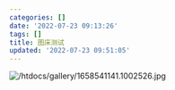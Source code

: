```yaml
---
categories: []
date: '2022-07-23 09:13:26'
tags: []
title: 图床测试
updated: '2022-07-23 09:51:05'
---
```

![/htdocs/gallery/1658541141.1002526.jpg](/htdocs/gallery/1658541141.1002526.jpg)
